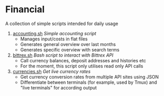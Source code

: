 # Financial

A collection of simple scripts intended for daily usage

1. [accounting.sh](accounting.sh) *Simple accounting script*
   * Manages input/costs in flat files
   * Generates general overview over last months
   * Generates specific overview with search terms
1. [bittrex.sh](bittrex.sh) *Bash script to interact with Bittrex API*
   * Call currency balances, deposit addresses and histories etc
   * For the moment, this script only utilises read only API calls
1. [currencies.sh](currencies.sh) *Get live currency rates*
   * Get currency conversion rates from multiple API sites using JSON
   * Differentiate between terminals (for example, used by Tmux) and "live terminals" for according output
